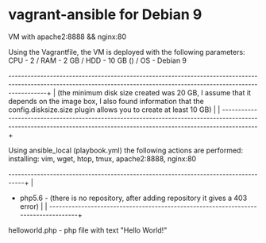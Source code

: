 # vagrant-ansible for Debian 9
VM with apache2:8888 &amp;&amp; nginx:80

Using the Vagrantfile, the VM is deployed with the following parameters:
CPU - 2 / RAM - 2 GB / HDD - 10 GB () / OS - Debian 9

------------------------------------------------------------------------------------------------------------------------------------------------------------------------+
                                                                                                                                                                        |
(the minimum disk size created was 20 GB, I assume that it depends on the image box, I also found information that the config.disksize.size plugin allows you to create at least 10 GB)                                                                                                                                                         |
                                                                                                                                                                        |
-----------------------------------------------------------------------------------------------------------------------------------------------------------------------+

Using ansible_local (playbook.yml) the following actions are performed:
 installing: vim, wget, htop, tmux, apache2:8888, nginx:80
 
-----------------------------------------------------------------------------------+
                                                                                   |
 - php5.6 - (there is no repository, after adding repository it gives a 403 error) |
                                                                                   | 
-----------------------------------------------------------------------------------+
             
helloworld.php - php file with text "Hello World!"
